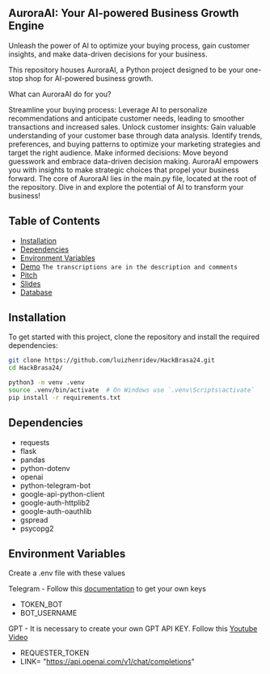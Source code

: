 ## AuroraAI: Your AI-powered Business Growth Engine
Unleash the power of AI to optimize your buying process, gain customer insights, and make data-driven decisions for your business.

This repository houses AuroraAI, a Python project designed to be your one-stop shop for AI-powered business growth.

What can AuroraAI do for you?

Streamline your buying process: Leverage AI to personalize recommendations and anticipate customer needs, leading to smoother transactions and increased sales.
Unlock customer insights: Gain valuable understanding of your customer base through data analysis. Identify trends, preferences, and buying patterns to optimize your marketing strategies and target the right audience.
Make informed decisions: Move beyond guesswork and embrace data-driven decision making. AuroraAI empowers you with insights to make strategic choices that propel your business forward.
The core of AuroraAI lies in the main.py file, located at the root of the repository. Dive in and explore the potential of AI to transform your business!

## Table of Contents

- [Installation](#installation)
- [Dependencies](#dependencies)
- [Environment Variables](#environment-variables)
- [Demo](https://youtube.com/shorts/DQJyiQwrAYU?si=2ohSzMAfQJbgk63-) 
```The transcriptions are in the description and comments```
- [Pitch]()
- [Slides](https://docs.google.com/presentation/d/163yx1uurE7I93na1W3IY0FqDk1aMjzuSl4l7q0iyYtQ/edit?usp=sharing)
- [Database](https://docs.google.com/presentation/d/163yx1uurE7I93na1W3IY0FqDk1aMjzuSl4l7q0iyYtQ/edit?usp=sharing)

## Installation

To get started with this project, clone the repository and install the required dependencies:

```bash
git clone https://github.com/luizhenridev/HackBrasa24.git
cd HackBrasa24/

python3 -m venv .venv
source .venv/bin/activate  # On Windows use `.venv\Scripts\activate`
pip install -r requirements.txt
```

## Dependencies
- requests
- flask
- pandas
- python-dotenv
- openai
- python-telegram-bot
- google-api-python-client
- google-auth-httplib2
- google-auth-oauthlib
- gspread
- psycopg2


## Environment Variables
Create a .env file with these values

Telegram - Follow this [documentation](https://core.telegram.org/bots/features#creating-a-new-bot) to get your own keys

- TOKEN_BOT
- BOT_USERNAME


GPT - It is necessary to create your own GPT API KEY. Follow this [Youtube Video](https://www.youtube.com/watch?v=aVog4J6nIAU)

- REQUESTER_TOKEN 
- LINK= "https://api.openai.com/v1/chat/completions"





